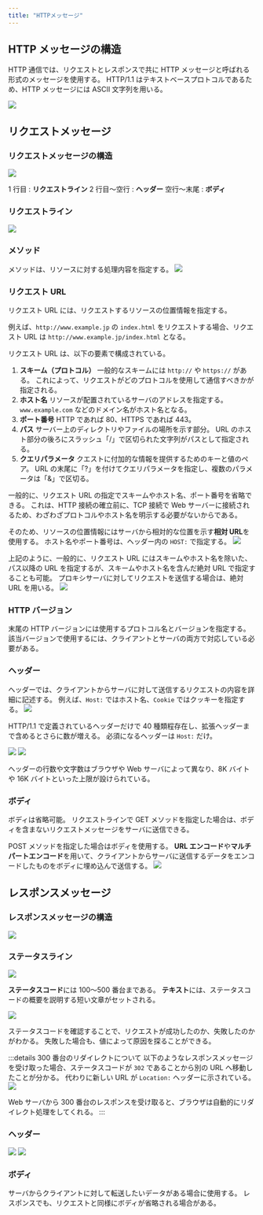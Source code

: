 ```yaml
---
title: "HTTPメッセージ"
---
```


## HTTP メッセージの構造

HTTP 通信では、リクエストとレスポンスで共に HTTP メッセージと呼ばれる形式のメッセージを使用する。
HTTP/1.1 はテキストベースプロトコルであるため、HTTP メッセージには ASCII 文字列を用いる。

![](https://storage.googleapis.com/zenn-user-upload/c23922630579-20230811.png)

## リクエストメッセージ

### リクエストメッセージの構造

![](https://storage.googleapis.com/zenn-user-upload/dc8bc07c01dc-20230811.png)

1 行目 : **リクエストライン**
2 行目〜空行 : **ヘッダー**
空行〜末尾 : **ボディ**

### リクエストライン

![](https://storage.googleapis.com/zenn-user-upload/b19664cb344f-20230811.png)

### メソッド

メソッドは、リソースに対する処理内容を指定する。
![](https://storage.googleapis.com/zenn-user-upload/a45d215f5d36-20230811.png)

### リクエスト URL

リクエスト URL には、リクエストするリソースの位置情報を指定する。

例えば、`http://www.example.jp` の `index.html` をリクエストする場合、リクエスト URL は `http://www.example.jp/index.html` となる。

リクエスト URL は、以下の要素で構成されている。

1. **スキーム（プロトコル）**
   一般的なスキームには `http://` や `https://` がある。
   これによって、リクエストがどのプロトコルを使用して通信すべきかが指定される。
2. **ホスト名**
   リソースが配置されているサーバのアドレスを指定する。
   `www.example.com` などのドメイン名がホスト名となる。
3. **ポート番号**
   HTTP であれば 80、HTTPS であれば 443。
4. **パス**
   サーバー上のディレクトリやファイルの場所を示す部分。
   URL のホスト部分の後ろにスラッシュ「/」で区切られた文字列がパスとして指定される。
5. **クエリパラメータ**
   クエストに付加的な情報を提供するためのキーと値のペア。
   URL の末尾に「?」を付けてクエリパラメータを指定し、複数のパラメータは「&」で区切る。

一般的に、リクエスト URL の指定でスキームやホスト名、ポート番号を省略できる。
これは、HTTP 接続の確立前に、TCP 接続で Web サーバーに接続されるため、わざわざプロトコルやホスト名を明示する必要がないからである。

そのため、リソースの位置情報にはサーバから相対的な位置を示す**相対 URL**を使用する。
ホスト名やポート番号は、ヘッダー内の `HOST:` で指定する。
![](https://storage.googleapis.com/zenn-user-upload/68ff843b5f77-20230811.png)

上記のように、一般的に、リクエスト URL にはスキームやホスト名を除いた、パス以降の URL を指定するが、スキームやホスト名を含んだ絶対 URL で指定することも可能。
プロキシサーバに対してリクエストを送信する場合は、絶対 URL を用いる。
![](https://storage.googleapis.com/zenn-user-upload/40975c3d09c0-20230811.png)

### HTTP バージョン

末尾の HTTP バージョンには使用するプロトコル名とバージョンを指定する。
該当バージョンで使用するには、クライアントとサーバの両方で対応している必要がある。

### ヘッダー

ヘッダーでは、クライアントからサーバに対して送信するリクエストの内容を詳細に記述する。
例えば、`Host:` ではホスト名、`Cookie` ではクッキーを指定する。
![](https://storage.googleapis.com/zenn-user-upload/7788838e7639-20230811.png)

HTTP/1.1 で定義されているヘッダーだけで 40 種類程存在し、拡張ヘッダーまで含めるとさらに数が増える。
必須になるヘッダーは `Host:` だけ。

![](https://storage.googleapis.com/zenn-user-upload/32123e8b917a-20230811.png)
![](https://storage.googleapis.com/zenn-user-upload/2fd6ddf4e6f8-20230811.png)

ヘッダーの行数や文字数はブラウザや Web サーバによって異なり、8K バイトや 16K バイトといった上限が設けられている。

### ボディ

ボディは省略可能。
リクエストラインで GET メソッドを指定した場合は、ボディを含まないリクエストメッセージをサーバに送信できる。

POST メソッドを指定した場合はボディを使用する。
**URL エンコード**や**マルチパートエンコード**を用いて、クライアントからサーバに送信するデータをエンコードしたものをボディに埋め込んで送信する。
![](https://storage.googleapis.com/zenn-user-upload/d0a5003146e4-20230811.png)

## レスポンスメッセージ

### レスポンスメッセージの構造

![](https://storage.googleapis.com/zenn-user-upload/6065beed026f-20230811.png)

### ステータスライン

![](https://storage.googleapis.com/zenn-user-upload/d58a5df5af75-20230811.png)

**ステータスコード**には 100〜500 番台まである。
**テキスト**には、ステータスコードの概要を説明する短い文章がセットされる。

![](https://storage.googleapis.com/zenn-user-upload/a4ff946d3402-20230811.png)

ステータスコードを確認することで、リクエストが成功したのか、失敗したのかがわかる。
失敗した場合も、値によって原因を探ることができる。

:::details 300 番台のリダイレクトについて
以下のようなレスポンスメッセージを受け取った場合、ステータスコードが `302` であることから別の URL へ移動したことが分かる。
代わりに新しい URL が `Location:` ヘッダーに示されている。
![](https://storage.googleapis.com/zenn-user-upload/0bcc570e8e42-20230811.png)

Web サーバから 300 番台のレスポンスを受け取ると、ブラウザは自動的にリダイレクト処理をしてくれる。
:::

### ヘッダー

![](https://storage.googleapis.com/zenn-user-upload/0e20fde33a4e-20230811.png)
![](https://storage.googleapis.com/zenn-user-upload/b4222b4a733d-20230811.png)

### ボディ

サーバからクライアントに対して転送したいデータがある場合に使用する。
レスポンスでも、リクエストと同様にボディが省略される場合がある。
